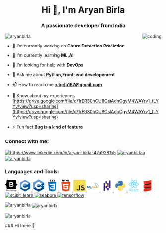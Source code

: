 <h1 align="center">Hi 👋, I'm Aryan Birla</h1>
<h3 align="center">A passionate developer from India</h3>

<img align="right" alt="coding" widht="400" src="https://www.youtube.com/redirect?event=video_description&redir_token=QUFFLUhqbnlkb2lQSWlyWDBqWVluUF9TSkc4VXJRYXJfUXxBQ3Jtc0tucF9hLTJENms2d3FBNlRoUEJMdDhhNm1KSkFvemFPNzdvZDZqOTVHXzlhUFZzcl9USTlweVlnVjhLSHZaM3VXN0Q4Y2ZDZEpKOG5sSzFjRTAya2Z3Q2VpV0lueXl5SzdHNWNvNEVIZWJ1Uk9uX1JPRQ&q=https%3A%2F%2Fuser-images.githubusercontent.com%2F55389276%2F140866485-8fb1c876-9a8f-4d6a-98dc-08c4981eaf70.gif&v=HD4cnRuSGN0">

<p align="left"> <img src="https://komarev.com/ghpvc/?username=aryanbirla&label=Profile%20views&color=0e75b6&style=flat" alt="aryanbirla" /> </p>

- 🔭 I’m currently working on **Churn Detection Prediction**

- 🌱 I’m currently learning **ML,AI**

- 🤝 I’m looking for help with **DevOps**

- 💬 Ask me about **Python,Front-end developement**

- 📫 How to reach me **b.birla167@gmail.com**

- 📄 Know about my experiences [https://drive.google.com/file/d/1rER30hCU8OstAdnCgyM4WAYrv1_fLYYv/view?usp=sharing](https://drive.google.com/file/d/1rER30hCU8OstAdnCgyM4WAYrv1_fLYYv/view?usp=sharing)

- ⚡ Fun fact **Bug is a kind of feature**

<h3 align="left">Connect with me:</h3>
<p align="left">
<a href="https://linkedin.com/in/https://www.linkedin.com/in/aryan-birla-47a9281b5" target="blank"><img align="center" src="https://raw.githubusercontent.com/rahuldkjain/github-profile-readme-generator/master/src/images/icons/Social/linked-in-alt.svg" alt="https://www.linkedin.com/in/aryan-birla-47a9281b5" height="30" width="40" /></a>
<a href="https://instagram.com/aryanbirlaa" target="blank"><img align="center" src="https://raw.githubusercontent.com/rahuldkjain/github-profile-readme-generator/master/src/images/icons/Social/instagram.svg" alt="aryanbirlaa" height="30" width="40" /></a>
<a href="https://www.leetcode.com/aryanbirla" target="blank"><img align="center" src="https://raw.githubusercontent.com/rahuldkjain/github-profile-readme-generator/master/src/images/icons/Social/leet-code.svg" alt="aryanbirla" height="30" width="40" /></a>
</p>

<h3 align="left">Languages and Tools:</h3>
<p align="left"> <a href="https://getbootstrap.com" target="_blank" rel="noreferrer"> <img src="https://raw.githubusercontent.com/devicons/devicon/master/icons/bootstrap/bootstrap-plain-wordmark.svg" alt="bootstrap" width="40" height="40"/> </a> <a href="https://www.cprogramming.com/" target="_blank" rel="noreferrer"> <img src="https://raw.githubusercontent.com/devicons/devicon/master/icons/c/c-original.svg" alt="c" width="40" height="40"/> </a> <a href="https://www.w3schools.com/cpp/" target="_blank" rel="noreferrer"> <img src="https://raw.githubusercontent.com/devicons/devicon/master/icons/cplusplus/cplusplus-original.svg" alt="cplusplus" width="40" height="40"/> </a> <a href="https://www.w3schools.com/css/" target="_blank" rel="noreferrer"> <img src="https://raw.githubusercontent.com/devicons/devicon/master/icons/css3/css3-original-wordmark.svg" alt="css3" width="40" height="40"/> </a> <a href="https://www.w3.org/html/" target="_blank" rel="noreferrer"> <img src="https://raw.githubusercontent.com/devicons/devicon/master/icons/html5/html5-original-wordmark.svg" alt="html5" width="40" height="40"/> </a> <a href="https://developer.mozilla.org/en-US/docs/Web/JavaScript" target="_blank" rel="noreferrer"> <img src="https://raw.githubusercontent.com/devicons/devicon/master/icons/javascript/javascript-original.svg" alt="javascript" width="40" height="40"/> </a> <a href="https://www.mysql.com/" target="_blank" rel="noreferrer"> <img src="https://raw.githubusercontent.com/devicons/devicon/master/icons/mysql/mysql-original-wordmark.svg" alt="mysql" width="40" height="40"/> </a> <a href="https://pandas.pydata.org/" target="_blank" rel="noreferrer"> <img src="https://raw.githubusercontent.com/devicons/devicon/2ae2a900d2f041da66e950e4d48052658d850630/icons/pandas/pandas-original.svg" alt="pandas" width="40" height="40"/> </a> <a href="https://www.python.org" target="_blank" rel="noreferrer"> <img src="https://raw.githubusercontent.com/devicons/devicon/master/icons/python/python-original.svg" alt="python" width="40" height="40"/> </a> <a href="https://reactjs.org/" target="_blank" rel="noreferrer"> <img src="https://raw.githubusercontent.com/devicons/devicon/master/icons/react/react-original-wordmark.svg" alt="react" width="40" height="40"/> </a> <a href="https://www.scala-lang.org" target="_blank" rel="noreferrer"> <img src="https://raw.githubusercontent.com/devicons/devicon/master/icons/scala/scala-original.svg" alt="scala" width="40" height="40"/> </a> <a href="https://scikit-learn.org/" target="_blank" rel="noreferrer"> <img src="https://upload.wikimedia.org/wikipedia/commons/0/05/Scikit_learn_logo_small.svg" alt="scikit_learn" width="40" height="40"/> </a> <a href="https://seaborn.pydata.org/" target="_blank" rel="noreferrer"> <img src="https://seaborn.pydata.org/_images/logo-mark-lightbg.svg" alt="seaborn" width="40" height="40"/> </a> <a href="https://www.tensorflow.org" target="_blank" rel="noreferrer"> <img src="https://www.vectorlogo.zone/logos/tensorflow/tensorflow-icon.svg" alt="tensorflow" width="40" height="40"/> </a> </p>

<p><img align="left" src="https://github-readme-stats.vercel.app/api/top-langs?username=aryanbirla&show_icons=true&locale=en&layout=compact" alt="aryanbirla" /></p>

<p>&nbsp;<img align="center" src="https://github-readme-stats.vercel.app/api?username=aryanbirla&show_icons=true&locale=en" alt="aryanbirla" /></p>

<p><img align="center" src="https://github-readme-streak-stats.herokuapp.com/?user=aryanbirla&" alt="aryanbirla" /></p>### Hi there 👋

<!--
**aryanbirla/aryanbirla** is a ✨ _special_ ✨ repository because its `README.md` (this file) appears on your GitHub profile.


